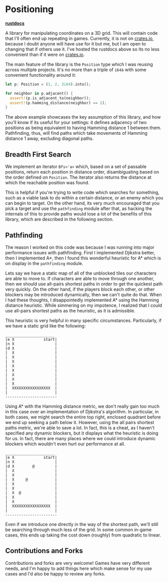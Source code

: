 # Positioning

[**rustdocs**](https://samuelschlesinger.github.io/positioning/positioning/)

A library for manipulating coordinates on a 3D grid. This will contain code
that I'll often end up repeating in games. Currently, it is not on
[crates.io](https://crates.io), because I doubt anyone will have use for it but
me, but I am open to changing that if others use it. I've hosted the rustdocs
above so its no less convenient than if it were on
[crates.io](https://crates.io).

The main feature of the library is the `Position` type which I was reusing
across multiple projects. It's no more than a triple of `i64`s with some
convenient functionality around it:

```rust
let p: Position = (1, 2, 3i64).into();

for neighbor in p.adjacent() {
  assert!(p.is_adjacent_to(neighbor));
  assert!(p.hamming_distance(neighbor) == 1);
}
```

The above example showcases the key assumption of this library, and how you'll
know if its useful for your settings: it defines adjacency of two positions as
being equivalent to having Hamming distance 1 between them. Pathfinding, thus,
will find paths which take movements of Hamming distance 1 away, excluding
diagonal paths.

## Breadth First Search

We implement an iterator `Bfs<'a>` which, based on a set of passable positions,
return each position in distance order, disambiguating based on the order
defined on `Position`. The iterator also returns the distance at which the
reachable position was found.

This is helpful if you're trying to write code which searches for something,
such as a viable task to do within a certain distance, or an enemy which you can
begin to target. On the other hand, its very much encouraged that you pick a
target and use the `pathfinding` module after that, as hacking the internals
of this to provide paths would lose a lot of the benefits of this library, which
are described in the following section.


## Pathfinding

The reason I worked on this code was because I was running into major
performance issues with pathfinding. First I implemented Djikstra better, then
I implemented A\*, then I found this wonderful heuristic for A\* which is on
display in the `pathfinding` module.

Lets say we have a static map of all of the unblocked tiles our characters are
able to move to. If characters are able to move through one another, then we
should use all-pairs shortest paths in order to get the quickest path very
quickly.  On the other hand, if the players block each other, or other blockers
may be introduced dynamically, then we can't quite do that. When I had these
thoughts, I disappointedly implemented A\* using the Hamming distance
heuristic. While simmering on my impotence, I realized that I could use
all-pairs shortest paths as the heuristic, as it is admissible.

This heuristic is very helpful in many specific circumstances. Particularly, if
we have a static grid like the following:

```
______________________
|e X             start|
|n X                  |
|d X                  |
|  X                  |
|  X                  |
|  X                  |
|  X                  |
|  X                  |
|  X                  |
|  X                  |
|  X                  |
|  XXXXXXXXXXXXXXXXX  |
|                     |
-----------------------
```

Using A\* with the Hamming distance metric, we don't really gain too much in
this case over an implementation of Djikstra's algorithm. In particular, in
both cases, we might search the entire top right, enclosed quadrant before we
end up seeking a path below it. However, using the all pairs shortest paths
metric, we're able to save a lot. In fact, this is a cheat, as I haven't
specified any dynamic blockers, but it displays what the heuristic is doing for
us. In fact, there are many places where we could introduce dynamic blockers
which wouldn't even hurt our performance at all.

```
______________________
|e X             start|
|n X                  |
|d X        @         |
|  X                  |
|  X                  |
|  X     @            |
|  X                  |
|  X                  |
|  X  @               |
|  X                  |
|  X                  |
|  XXXXXXXXXXXXXXXXX  |
|                     |
-----------------------
```

Even if we introduce one directly in the way of the shortest path, we'll still
be searching through much less of the grid. In some common in-game cases, this
ends up taking the cost down (roughly) from quadratic to linear.

## Contributions and Forks

Contributions and forks are very welcome! Games have very different needs, and
I'm happy to add things here which make sense for my use cases and I'd also be
happy to review any forks.
